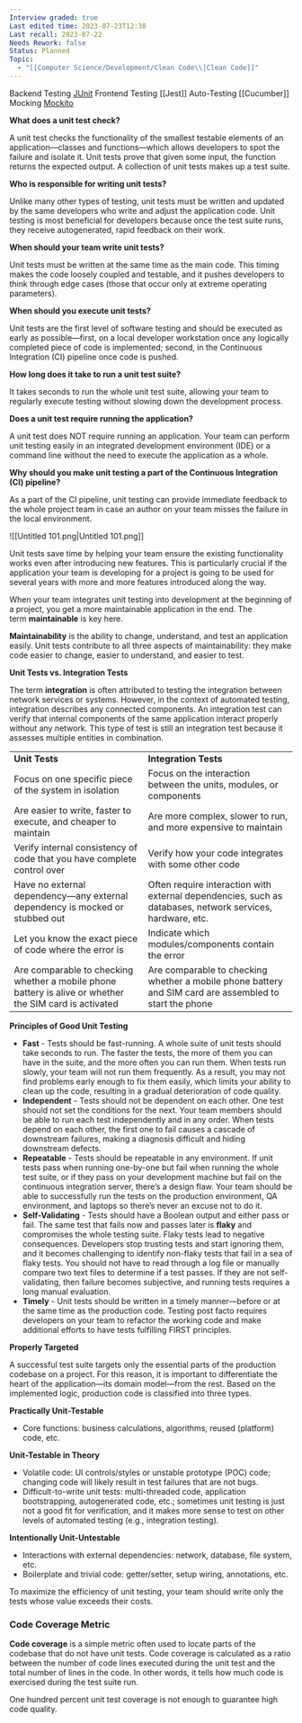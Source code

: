 ```yaml
---
Interview graded: true
Last edited time: 2023-07-23T12:38
Last recall: 2023-07-22
Needs Rework: false
Status: Planned
Topic:
  - "[[Computer Science/Development/Clean Code\\|Clean Code]]"
---
```

Backend Testing
[JUnit](JUnit.md)
Frontend Testing
[[Jest]]
Auto-Testing
[[Cucumber]]
Mocking
[Mockito](Mockito.md)

**What does a unit test check?**

A unit test checks the functionality of the smallest testable elements of an application―classes and functions―which allows developers to spot the failure and isolate it. Unit tests prove that given some input, the function returns the expected output. A collection of unit tests makes up a test suite.

**Who is responsible for writing unit tests?**

Unlike many other types of testing, unit tests must be written and updated by the same developers who write and adjust the application code. Unit testing is most beneficial for developers because once the test suite runs, they receive autogenerated, rapid feedback on their work.

**When should your team write unit tests?**

Unit tests must be written at the same time as the main code. This timing makes the code loosely coupled and testable, and it pushes developers to think through edge cases (those that occur only at extreme operating parameters).

**When should you execute unit tests?**

Unit tests are the first level of software testing and should be executed as early as possible—first, on a local developer workstation once any logically completed piece of code is implemented; second, in the Continuous Integration (CI) pipeline once code is pushed.

**How long does it take to run a unit test suite?**

It takes seconds to run the whole unit test suite, allowing your team to regularly execute testing without slowing down the development process.

**Does a unit test require running the application?**

A unit test does NOT require running an application. Your team can perform unit testing easily in an integrated development environment (IDE) or a command line without the need to execute the application as a whole.

**Why should you make unit testing a part of the Continuous Integration (CI) pipeline?**

As a part of the CI pipeline, unit testing can provide immediate feedback to the whole project team in case an author on your team misses the failure in the local environment.

![[Untitled 101.png|Untitled 101.png]]

Unit tests save time by helping your team ensure the existing functionality works even after introducing new features. This is particularly crucial if the application your team is developing for a project is going to be used for several years with more and more features introduced along the way.

When your team integrates unit testing into development at the beginning of a project, you get a more maintainable application in the end. The term **maintainable** is key here.

**Maintainability** is the ability to change, understand, and test an application easily. Unit tests contribute to all three aspects of maintainability: they make code easier to change, easier to understand, and easier to test.

**Unit Tests vs. Integration Tests**

The term **integration** is often attributed to testing the integration between network services or systems. However, in the context of automated testing, integration describes any connected components. An integration test can verify that internal components of the same application interact properly without any network. This type of test is still an integration test because it assesses multiple entities in combination.

|   |   |
|---|---|
|**Unit Tests**|**Integration Tests**|
|Focus on one specific piece of the system in isolation|Focus on the interaction between the units, modules, or components|
|Are easier to write, faster to execute, and cheaper to maintain|Are more complex, slower to run, and more expensive to maintain|
|Verify internal consistency of code that you have complete control over|Verify how your code integrates with some other code|
|Have no external dependency―any external dependency is mocked or stubbed out|Often require interaction with external dependencies, such as databases, network services, hardware, etc.|
|Let you know the exact piece of code where the error is|Indicate which modules/components contain the error|
|Are comparable to checking whether a mobile phone battery is alive or whether the SIM card is activated|Are comparable to checking whether a mobile phone battery and SIM card are assembled to start the phone|

**Principles of Good Unit Testing**

- **Fast** - Tests should be fast-running. A whole suite of unit tests should take seconds to run. The faster the tests, the more of them you can have in the suite, and the more often you can run them. When tests run slowly, your team will not run them frequently. As a result, you may not find problems early enough to fix them easily, which limits your ability to clean up the code, resulting in a gradual deterioration of code quality.
- **Independent** - Tests should not be dependent on each other. One test should not set the conditions for the next. Your team members should be able to run each test independently and in any order. When tests depend on each other, the first one to fail causes a cascade of downstream failures, making a diagnosis difficult and hiding downstream defects.
- **Repeatable** - Tests should be repeatable in any environment. If unit tests pass when running one-by-one but fail when running the whole test suite, or if they pass on your development machine but fail on the continuous integration server, there’s a design flaw. Your team should be able to successfully run the tests on the production environment, QA environment, and laptops so there’s never an excuse not to do it.
- **Self-Validating** - Tests should have a Boolean output and either pass or fail. The same test that fails now and passes later is **flaky** and compromises the whole testing suite. Flaky tests lead to negative consequences. Developers stop trusting tests and start ignoring them, and it becomes challenging to identify non-flaky tests that fail in a sea of flaky tests. You should not have to read through a log file or manually compare two text files to determine if a test passes. If they are not self-validating, then failure becomes subjective, and running tests requires a long manual evaluation.
- **Timely** - Unit tests should be written in a timely manner―before or at the same time as the production code. Testing post facto requires developers on your team to refactor the working code and make additional efforts to have tests fulfilling FIRST principles.

**Properly Targeted**

A successful test suite targets only the essential parts of the production codebase on a project. For this reason, it is important to differentiate the heart of the application―its domain model―from the rest. Based on the implemented logic, production code is classified into three types.

**Practically Unit-Testable**

- Core functions: business calculations, algorithms, reused (platform) code, etc.

**Unit-Testable in Theory**

- Volatile code: UI controls/styles or unstable prototype (POC) code; changing code will likely result in test failures that are not bugs.
- Difficult-to-write unit tests: multi-threaded code, application bootstrapping, autogenerated code, etc.; sometimes unit testing is just not a good fit for verification, and it makes more sense to test on other levels of automated testing (e.g., integration testing).

**Intentionally Unit-Untestable**

- Interactions with external dependencies: network, database, file system, etc.
- Boilerplate and trivial code: getter/setter, setup wiring, annotations, etc.

To maximize the efficiency of unit testing, your team should write only the tests whose value exceeds their costs.

### **Code Coverage Metric**

**Code coverage** is a simple metric often used to locate parts of the codebase that do not have unit tests. Code coverage is calculated as a ratio between the number of code lines executed during the unit test and the total number of lines in the code. In other words, it tells how much code is exercised during the test suite run.

One hundred percent unit test coverage is not enough to guarantee high code quality.